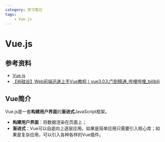 ```yaml
---
category: 学习笔记
tags:
    - Vue.js
---
```

# Vue.js

## 参考资料

- [Vue.js](https://cn.vuejs.org/)
- [【尚硅谷】Web前端迅速上手Vue教程丨vue3.0入门到精通_哔哩哔哩_bilibili](https://www.bilibili.com/video/BV1Zy4y1K7SH?p=2)

## Vue简介

Vue.js是一套**构建用户界面**的**渐进式**JavaScript框架。

- **构建用户界面**：将数据渲染在页面上；
- **渐进式**：Vue可以自底向上逐层应用。如果是简单应用只需要引入核心库；如果是复杂应用，可以引入各种各样的Vue插件。

